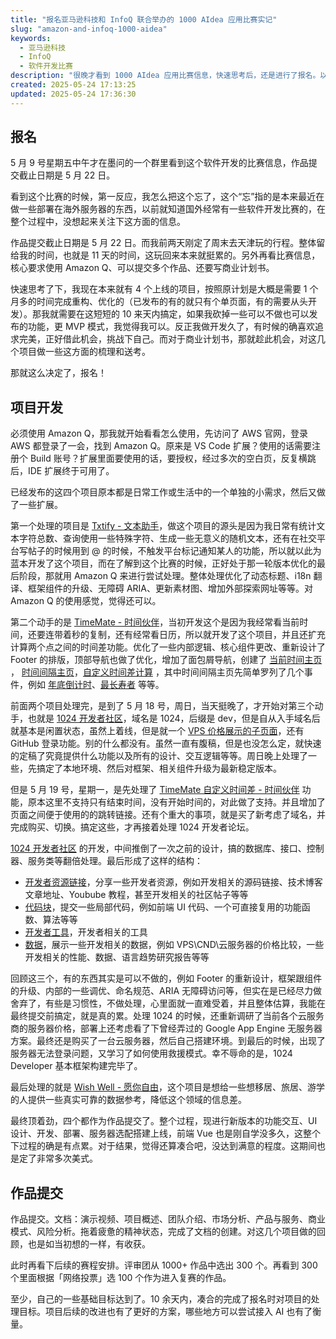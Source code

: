```yaml
---
title: "报名亚马逊科技和 InfoQ 联合举办的 1000 AIdea 应用比赛实记"
slug: "amazon-and-infoq-1000-aidea"
keywords:
  - 亚马逊科技
  - InfoQ
  - 软件开发比赛
description: "很晚才看到 1000 AIdea 应用比赛信息，快速思考后，还是进行了报名。以及对四个项目的开发选择和最终的作品提交。"
created: 2025-05-24 17:13:25
updated: 2025-05-24 17:36:30
---
```


## 报名

5 月 9 号星期五中午才在墨问的一个群里看到这个软件开发的比赛信息，作品提交截止日期是 5 月 22 日。

看到这个比赛的时候，第一反应，我怎么把这个忘了，这个“忘”指的是本来最近在做一些部署在海外服务器的东西，以前就知道国外经常有一些软件开发比赛的，在整个过程中，没想起来关注下这方面的信息。

作品提交截止日期是 5 月 22 日。而我前两天刚定了周末去天津玩的行程。整体留给我的时间，也就是 11 天的时间，这玩回来本来就挺累的。另外再看比赛信息，核心要求使用 Amazon Q、可以提交多个作品、还要写商业计划书。

快速思考了下，我现在本来就有 4 个上线的项目，按照原计划是大概是需要 1 个月多的时间完成重构、优化的（已发布的有的就只有个单页面，有的需要从头开发）。那我就需要在这短短的 10 来天内搞定，如果我砍掉一些可以不做也可以发布的功能，更 MVP 模式，我觉得我可以。反正我做开发久了，有时候的确喜欢追求完美，正好借此机会，挑战下自己。而对于商业计划书，那就趁此机会，对这几个项目做一些这方面的梳理和送考。

那就这么决定了，报名！

## 项目开发

必须使用 Amazon Q，那我就开始看看怎么使用，先访问了 AWS 官网，登录 AWS 都登录了一会，找到 Amazon Q。原来是 VS Code 扩展？使用的话需要注册个 Build 账号？扩展里面要使用的话，要授权，经过多次的空白页，反复横跳后，IDE 扩展终于可用了。

已经发布的这四个项目原本都是日常工作或生活中的一个单独的小需求，然后又做了一些扩展。

第一个处理的项目是 [Txtify - 文本助手](https://txtify.app/zh-hans)，做这个项目的源头是因为我日常有统计文本字符总数、查询使用一些特殊字符、生成一些无意义的随机文本，还有在社交平台写帖子的时候用到 @ 的时候，不触发平台标记通知某人的功能，所以就以此为蓝本开发了这个项目，而在了解到这个比赛的时候，正好处于那一轮版本优化的最后阶段，那就用 Amazon Q 来进行尝试处理。整体处理优化了动态标题、i18n 翻译、框架组件的升级、无障碍 ARIA、更新素材图、增加外部探索网址等等。对 Amazon Q 的使用感觉，觉得还可以。

第二个动手的是 [TimeMate - 时间伙伴](https://timemate.app/zh-hans)，当初开发这个是因为我经常看当前时间，还要连带着秒的复制，还有经常看日历，所以就开发了这个项目，并且还扩充计算两个点之间的时间差功能。优化了一些内部逻辑、核心组件更改、重新设计了 Footer 的排版，顶部导航也做了优化，增加了面包屑导航，创建了 [当前时间主页](https://timemate.app/zh-hans/nows/) ， [时间间隔主页](https://timemate.app/zh-hans/durations/)，[自定义时间差计算](https://timemate.app/zh-hans/durations/custom/) ，其中时间间隔主页先简单罗列了几个事件，例如 [年底倒计时](https://timemate.app/zh-hans/durations/year-end-countdown/)、[最长寿者](https://timemate.app/zh-hans/durations/longest-lived-person/) 等等。

前面两个项目处理完，是到了 5 月 18 号，周日，当天挺晚了，才开始对第三个动手，也就是 [1024 开发者社区](https://1024.dev)，域名是 1024，后缀是 dev，但是自从入手域名后就基本是闲置状态，虽然上着线，但是就一个 [VPS 价格展示的子页面](https://1024.dev/data/vps-hosting-comparison)，还有 GitHub 登录功能。别的什么都没有。虽然一直有腹稿，但是也没怎么定，就快速的定稿了究竟提供什么功能以及所有的设计、交互逻辑等等。周日晚上处理了一些，先搞定了本地环境、然后对框架、相关组件升级为最新稳定版本。

但是 5 月 19 号，星期一，是先处理了 [TimeMate 自定义时间差 - 时间伙伴](https://timemate.app/zh-hans/durations/custom/) 功能，原本这里不支持只有结束时间，没有开始时间的，对此做了支持。并且增加了页面之间便于使用的的跳转链接。还有个重大的事项，就是买了新考虑了域名，并完成购买、切换。搞定这些，才再接着处理 1024 开发者论坛。

[1024 开发者社区](https://1024.dev) 的开发，中间推倒了一次之前的设计，搞的数据库、接口、控制器、服务类等翻倍处理。最后形成了这样的结构：

- [开发者资源链接](https://1024.dev/links)，分享一些开发者资源，例如开发相关的源码链接、技术博客文章地址、Youbube 教程，甚至开发相关的社区帖子等等
- [代码块](https://1024.dev/code-blocks)，提交一些局部代码，例如前端 UI 代码、一个可直接复用的功能函数、算法等等
- [开发者工具](https://1024.dev/tools)，开发者相关的工具
- [数据](https://1024.dev/data)，展示一些开发相关的数据，例如 VPS\CND\云服务器的价格比较，一些开发相关的性能、数据、语言趋势研究报告等等

回顾这三个，有的东西其实是可以不做的，例如 Footer 的重新设计，框架跟组件的升级、内部的一些调优、命名规范、ARIA 无障碍访问等，但实在是已经尽力做舍弃了，有些是习惯性，不做处理，心里面就一直难受着，并且整体估算，我能在最终提交前搞定，就是真的累。处理 1024 的时候，还重新调研了当前各个云服务商的服务器价格，部署上还考虑看了下曾经弄过的 Google App Engine 无服务器方案。最终还是购买了一台云服务器，然后自己搭建环境。到最后的时候，出现了服务器无法登录问题，又学习了如何使用救援模式。幸不辱命的是，1024 Developer 基本框架构建完毕了。

最后处理的就是 [Wish Well - 愿你自由](https://wishwell.life/)，这个项目是想给一些想移居、旅居、游学的人提供一些真实可靠的数据参考，降低这个领域的信息差。

最终顶着劲，四个都作为作品提交了。整个过程，现进行新版本的功能交互、UI 设计、开发、部署、服务器选配搭建上线，前端 Vue 也是刚自学没多久，这整个下过程的确是有点累。对于结果，觉得还算凑合吧，没达到满意的程度。这期间也是定了非常多次美式。

## 作品提交

作品提交。文档：演示视频、项目概述、团队介绍、市场分析、产品与服务、商业模式、风险分析。拖着疲惫的精神状态，完成了文档的创建。对这几个项目做的回顾，也是如当初想的一样，有收获。

此时再看下后续的赛程安排。评审团从 1000+ 作品中选出 300 个。再看到 300 个里面根据「网络投票」选 100 个作为进入复赛的作品。

至少，自己的一些基础目标达到了。10 余天内，凑合的完成了报名时对项目的处理目标。项目后续的改进也有了更好的方案，哪些地方可以尝试接入 AI 也有了衡量。
